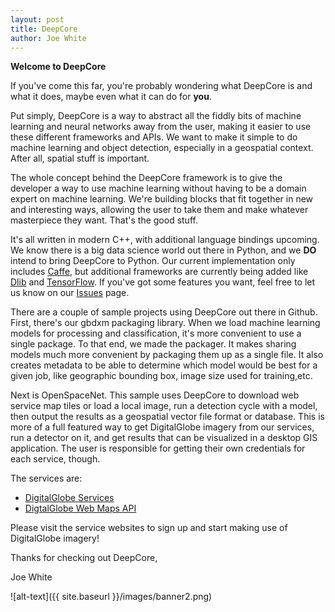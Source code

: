 ```yaml
---
layout: post
title: DeepCore
author: Joe White
---
```

**Welcome to DeepCore**


If you've come this far, you're probably wondering what DeepCore is and what it does, maybe even what it can do for **you**.

Put simply, DeepCore is a way to abstract all the fiddly bits of machine learning and neural networks away from the user, making it easier to use these different frameworks and APIs.  We want to make it simple to do machine learning and object detection, especially in a geospatial context.  After all, spatial stuff is important.

The whole concept behind the DeepCore framework is to give the developer a way to use machine learning without having to be a domain expert on machine learning. We're building blocks that fit together in new and interesting ways, allowing the user to take them and make whatever masterpiece they want.  That's the good stuff.

It's all written in modern C++, with additional language bindings upcoming.  We know there is a big data science world out there in Python, and we **DO** intend to bring DeepCore to Python. Our current implementation only includes [Caffe](https://http://caffe.berkeleyvision.org), but additional frameworks are currently being added like [Dlib](https://dlib.net) and [TensorFlow](https://www.tensorflow.org).  If you've got some features you want, feel free to let us know on our [Issues](https://github.com/DigitalGlobe/DeepCore/issues) page.

There are a couple of sample projects using DeepCore out there in Github.  First, there's our gbdxm packaging library.  When we load machine learning models for processing and classification, it's more convenient to use a single package.  To that end, we made the packager. It makes sharing models much more convenient by packaging them up as a single file.  It also creates metadata to be able to determine which model would be best for a given job, like geographic bounding box, image size used for training,etc.
 

Next is OpenSpaceNet.  This sample uses DeepCore to download web service map tiles or load a local image, run a detection cycle with a model, then output the results as a geospatial vector file format or database.  This is more of a full featured way to get DigitalGlobe imagery from our services, run a detector on it, and get results that can be visualized  in a desktop GIS application.  The user is responsible for getting their own credentials for each service, though.
 
 The services are:
 * [DigitalGlobe Services](https://services.digitalglobe.com)
 * [DigtalGlobe Web Maps API](https://platform.digitalglobe.com/maps-api/)
 
Please visit the service websites to sign up and start making use of DigitalGlobe imagery!

Thanks for checking out DeepCore,

Joe White

![alt-text]({{ site.baseurl }}/images/banner2.png)